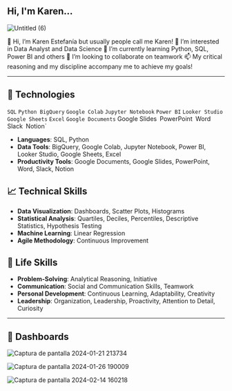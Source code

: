 ## Hi, I'm Karen...


![Untitled (6)](https://github.com/Karen-Aguilar/Karen-Aguilar/assets/151496907/40f5d922-25be-4bee-be8d-005e09ded809)


👋 Hi, I’m Karen Estefanía but usually people call me Karen!
👀 I’m interested in Data Analyst and Data Science
🌱 I’m currently learning Python, SQL, Power BI and others
💞️ I’m looking to collaborate on teamwork
📫 My critical reasoning and my discipline accompany me to achieve my goals!

---

## 🚀 Technologies
`SQL` `Python BigQuery` `Google Colab` `Jupyter Notebook` 
`Power BI` `Looker Studio` `Google Sheets` `Excel` 
`Google Documents` Google Slides` `PowerPoint` `Word` `Slack` `Notion`

- **Languages**: SQL, Python
- **Data Tools**: BigQuery, Google Colab, Jupyter Notebook, Power BI, Looker Studio, Google Sheets, Excel
- **Productivity Tools**: Google Documents, Google Slides, PowerPoint, Word, Slack, Notion

## 📈 Technical Skills

- **Data Visualization**: Dashboards, Scatter Plots, Histograms
- **Statistical Analysis**: Quartiles, Deciles, Percentiles, Descriptive Statistics, Hypothesis Testing
- **Machine Learning**: Linear Regression
- **Agile Methodology**: Continuous Improvement

## 🌟 Life Skills

- **Problem-Solving**: Analytical Reasoning, Initiative
- **Communication**: Social and Communication Skills, Teamwork
- **Personal Development**: Continuous Learning, Adaptability, Creativity
- **Leadership**: Organization, Leadership, Proactivity, Attention to Detail, Curiosity


---
## 🌱 Dashboards

![Captura de pantalla 2024-01-21 213734](https://github.com/Karen-Aguilar/Karen-Aguilar/assets/151496907/631243dc-3cd1-4ce0-ab14-1eb4eb3ee3ad)


![Captura de pantalla 2024-01-26 190009](https://github.com/Karen-Aguilar/Karen-Aguilar/assets/151496907/0151d85a-800f-4281-a21a-ec462f30e7b8)

![Captura de pantalla 2024-02-14 160218](https://github.com/Karen-Aguilar/Karen-Aguilar/assets/151496907/fea36747-780f-4d0d-acc6-6bd2a5ba6c2b)

